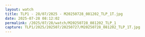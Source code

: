 ```yaml
---
layout: watch
title: TLP1 - 28/07/2025 - M20250728_081202_TLP_1T.jpg
date: 2025-07-28 08:12:02
permalink: /2025/07/28/watch/M20250728_081202_TLP_1
capture: TLP1/2025/202507/20250727/M20250728_081202_TLP_1T.jpg
---
```

